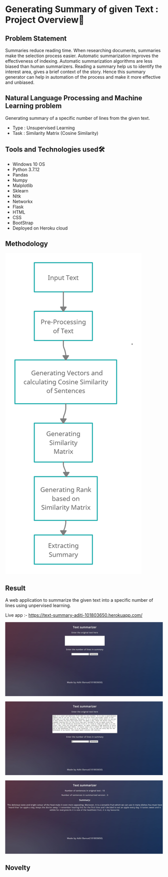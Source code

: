 # Generating Summary of given Text : Project Overview🎯
## Problem Statement
Summaries reduce reading time. When researching documents, summaries make the selection process easier. Automatic summarization improves the effectiveness of indexing. Automatic summarization algorithms are less biased than human summarizers. Reading a summary help us to identify the interest area, gives a brief context of the story.
Hence this summary generator can help in automation of the process and make it more effective and unbiased.

## Natural Language Processing and Machine Learning problem
Generating summary of a specific number of lines from the given text. 
* Type : Unsupervised Learning
* Task : Similarity Matrix (Cosine Similarity)

## Tools and Technologies used🛠
* Windows 10 OS
* Python 3.7.12
* Pandas
* Numpy
* Malplotlib
* Sklearn
* Nltk
* Networkx
* Flask
* HTML
* CSS
* BootStrap
* Deployed on Heroku cloud

## Methodology

![](snapshots/Methodology.jpg)

## Result
A web application to summarize the given text into a specific number of lines using unpervised learning.

Live app :- https://text-summary-aditi-101803650.herokuapp.com/

![](snapshots/Landing_Page.JPG)

![](snapshots/Input_Text.JPG)

![](snapshots/Summarized_Text.JPG)

## Novelty
